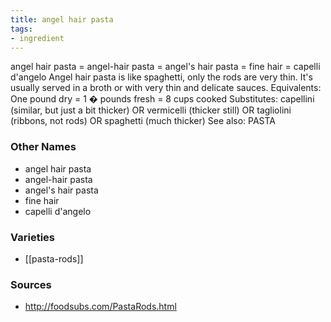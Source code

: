 ```yaml
---
title: angel hair pasta
tags:
- ingredient
---
```

angel hair pasta = angel-hair pasta = angel's hair pasta = fine hair = capelli d'angelo Angel hair pasta is like spaghetti, only the rods are very thin. It's usually served in a broth or with very thin and delicate sauces. Equivalents: One pound dry = 1 � pounds fresh = 8 cups cooked Substitutes: capellini (similar, but just a bit thicker) OR vermicelli (thicker still) OR tagliolini (ribbons, not rods) OR spaghetti (much thicker) See also: PASTA

### Other Names

* angel hair pasta
* angel-hair pasta
* angel's hair pasta
* fine hair
* capelli d'angelo

### Varieties

* [[pasta-rods]]

### Sources
* http://foodsubs.com/PastaRods.html
